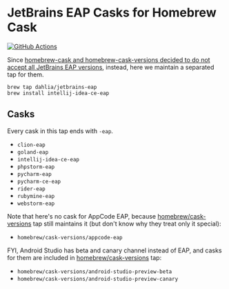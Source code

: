 JetBrains EAP Casks for Homebrew Cask
=====================================

[![GitHub Actions][GitHub Actions badge]][GitHub Actions]

Since [homebrew-cask and homebrew-cask-versions decided to do not accept all
JetBrains EAP versions][1], instead, here we maintain a separated tap for them.

    brew tap dahlia/jetbrains-eap
    brew install intellij-idea-ce-eap

[GitHub Actions]: https://github.com/dahlia/homebrew-jetbrains-eap/actions/workflows/check.yaml
[GitHub Actions badge]: https://github.com/dahlia/homebrew-jetbrains-eap/actions/workflows/check.yaml/badge.svg
[1]: https://github.com/Homebrew/homebrew-cask/issues/32521


Casks
-----

Every cask in this tap ends with `-eap`.

 -  `clion-eap`
 -  `goland-eap`
 -  `intellij-idea-ce-eap`
 -  `phpstorm-eap`
 -  `pycharm-eap`
 -  `pycharm-ce-eap`
 -  `rider-eap`
 -  `rubymine-eap`
 -  `webstorm-eap`

Note that here's no cask for AppCode EAP, because [homebrew/cask-versions] tap
still maintains it (but don't know why they treat only it special):

 -  `homebrew/cask-versions/appcode-eap`

FYI, Android Studio has beta and canary channel instead of EAP, and casks for
them are included in [homebrew/cask-versions] tap:

 -  `homebrew/cask-versions/android-studio-preview-beta`
 -  `homebrew/cask-versions/android-studio-preview-canary`

[homebrew/cask-versions]: https://github.com/Homebrew/homebrew-cask-versions
